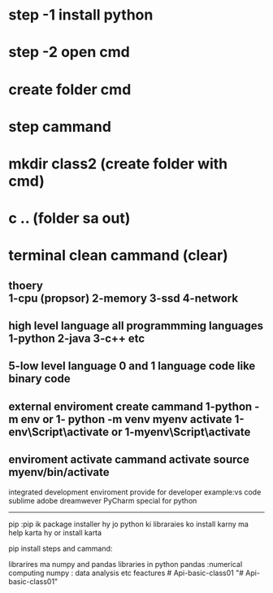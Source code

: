 # step -1 install python
# step -2 open cmd
# create folder cmd 
# step cammand
# mkdir class2 (create folder with cmd)
#  c .. (folder sa out)
# terminal clean cammand  (clear)


thoery  
1-cpu (propsor)
2-memory
3-ssd
4-network
-----------------------------------------------------------------------------------

high level language 
all programmming languages 
1-python
2-java
3-c++ etc 
----------------------------------------------------------------------------------
  
5-low level language   0 and 1  language code like   binary code 
----------------------------------------------------------------------------------

external enviroment create cammand
1-python -m env
 or 
1- python -m venv myenv 
activate
1-env\Script\activate
or
1-myenv\Script\activate
-------------------------------------------------------------------------------------------
enviroment activate
cammand activate
source myenv/bin/activate
----------------------------------------------------------------------------------------

integrated development enviroment    provide for developer 
example:vs code 
       sublime
       adobe dreamwever
       PyCharm  special for python

---------------------------------------------------------------------------------------------
pip :pip ik package installer hy jo python ki libraraies ko install karny ma help karta hy or install karta 

pip install steps and cammand:

librarires ma 
numpy and pandas  libraries in python 
pandas :numerical computing
numpy : data analysis  etc feactures
#   A p i - b a s i c - c l a s s 0 1  
 "# Api-basic-class01" 
